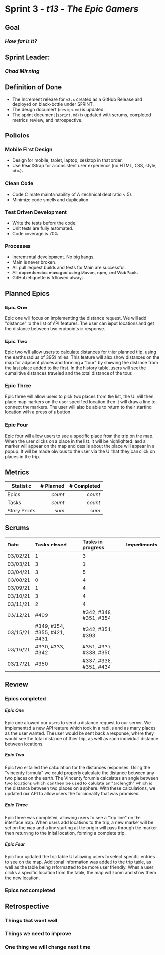 # Sprint 3 - *t13* - *The Epic Gamers*

## Goal
### *How far is it?*

## Sprint Leader: 
### *Chad Minning*

## Definition of Done

* The Increment release for `v3.x` created as a GitHub Release and deployed on black-bottle under SPRINT.
* The design document (`design.md`) is updated.
* The sprint document (`sprint.md`) is updated with scrums, completed metrics, review, and retrospective.

## Policies

### Mobile First Design
* Design for mobile, tablet, laptop, desktop in that order.
* Use ReactStrap for a consistent user experience (no HTML, CSS, style, etc.).

### Clean Code
* Code Climate maintainability of A (technical debt ratio < 5).
* Minimize code smells and duplication.

### Test Driven Development
* Write the tests before the code.
* Unit tests are fully automated.
* Code coverage is 70%

### Processes
* Incremental development.  No big bangs.
* Main is never broken. 
* All pull request builds and tests for Main are successful.
* All dependencies managed using Maven, npm, and WebPack.
* GitHub etiquette is followed always.


## Planned Epics

### Epic One
Epic one will focus on implementing the distance request. We will add "distance" to the list of API features. The user can input locations and get the distance between two endpoints in response.
### Epic Two
Epic two will allow users to calculate distances for thier planned trip, using the earths radius of 3959 miles. This feature will also show distances on the map for adjacent places and forming a "tour" by showing the distance from the last place added to the first. In the history table, users will see the cumalitive distances traveled and the total distance of the tour.
### Epic Three
Epic three will allow users to pick two places from the list, the UI will then place map markers on the user specified location then it will draw a line to connect the markers. The user will also be able to return to their starting location with a press of a button. 
### Epic Four
Epic four will allow users to see a specific place from the trip on the map. When the user clicks on a place in the list, it will be highlighted, and a marker will appear on the map and details about the place will appear in a popup. It will be made obvious to the user via the UI that they can click on places in the trip.

## Metrics

| Statistic | # Planned | # Completed |
| --- | ---: | ---: |
| Epics | *count* | *count* |
| Tasks |  *count*   | *count* | 
| Story Points |  *sum*  | *sum* | 


## Scrums

| Date | Tasks closed  | Tasks in progress | Impediments |
| :--- | :--- | :--- | :--- |
| 03/02/21 | 1 | 3 |  | 
| 03/03/21 | 3 | 1 |  |
| 03/04/21 | 3 | 5 |  |
| 03/08/21 | 0 | 4 |  |
| 03/09/21 | 1 | 4 |  |
| 03/10/21 | 3 | 4 |  |
| 03/11/21 | 2 | 4 |  |
| 03/12/21 | #409 | #342, #349, #351, #354 |  |
| 03/15/21 | #349, #354, #355, #421, #431 | #342, #351, #393 |  |
| 03/16/21 | #330, #333, #342  | #351, #337, #338, #350 |  |
| 03/17/21 | #350 |  #337, #338, #351, #434 |  |



## Review

### Epics completed  
##### Epic One
Epic one allowed our users to send a distance request to our server. We implemented a new API feature which took in a radius and as many places as the user wanted. The user would be sent back a response, where they would see the total distance of thier trip, as well as each individual distance between locations.
##### Epic Two
Epic two entailed the calculation for the distances responses. Using the "vincenty formula" we could properly calculate the distance between any two places on the earth. The Vincenty forumla calculates an angle between two locations which can then be used to calulate an "arclength" which is the distance between two places on a sphere. With these calculations, we updated our API to allow users the funcionality that was promised.
##### Epic Three
Epic three was completed, allowing users to see a "trip line" on the interface map. When users add locations to the trip, a new marker will be set on the map and a line starting at the origin will pass through the marker then returning to the inital location, forming a complete trip. 
##### Epic Four 
Epic four updated the trip table UI allowing users to select specific entries to see on the map. Additional information was added to the trip table, as well as the table being reformatted to be more user friendly. When a user clicks a specific location from the table, the map will zoom and show them the new location.
### Epics not completed 

## Retrospective

### Things that went well

### Things we need to improve

### One thing we will change next time
